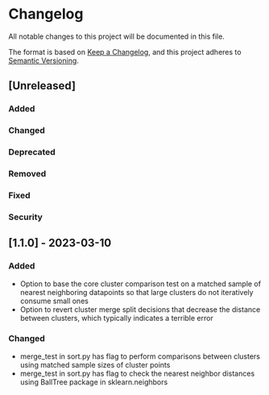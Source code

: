 # Changelog

All notable changes to this project will be documented in this file.

The format is based on [Keep a Changelog](https://keepachangelog.com/en/1.0.0/),
and this project adheres to [Semantic Versioning](https://semver.org/spec/v2.0.0.html).

## [Unreleased]

### Added

### Changed

### Deprecated

### Removed

### Fixed

### Security

## [1.1.0] - 2023-03-10

### Added
- Option to base the core cluster comparison test on a matched sample of nearest neighboring datapoints so that large clusters do not iteratively consume small ones
- Option to revert cluster merge split decisions that decrease the distance between clusters, which typically indicates a terrible error

### Changed
- merge_test in sort.py has flag to perform comparisons between clusters using matched sample sizes of cluster points
- merge_test in sort.py has flag to check the nearest neighbor distances using BallTree package in sklearn.neighbors

